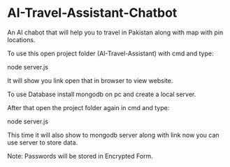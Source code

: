 # AI-Travel-Assistant-Chatbot
An AI chabot that will help you to travel in Pakistan along with map with pin locations. 

To use this open project folder (AI-Travel-Assistant) with cmd and type:

node server.js

It will show you link open that in browser to view website.

To use Database install mongodb on pc and create a local server.

After that open the project folder again in cmd and type:

node server.js

This time it will also show to mongodb server along with link now you can use server to store data.

Note: Passwords will be stored in Encrypted Form.

